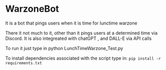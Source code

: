 # WarzoneBot
It is a bot that pings users when it is time for lunctime warzone

There it not much to it, other than it pings users at a determined time via Discord.
It is also integreated with chatGPT , and DALL-E via API calls

To run it just type in python LunchTimeWarzone_Test.py

To install dependencies associated with the script type in: ``` pip install -r requirements.txt ```
